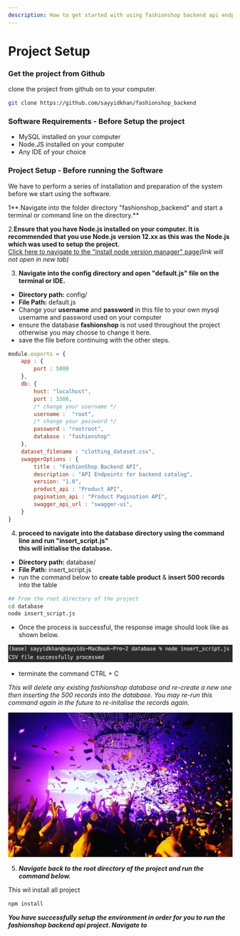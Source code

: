 ```yaml
---
description: How to get started with using fashionshop backend api endpoint.
---
```


# Project Setup

### Get the project from Github

clone the project from github on to your computer.

```bash
git clone https://github.com/sayyidkhan/fashionshop_backend
```

### Software Requirements - Before Setup the project

* MySQL installed on your computer
* Node.JS installed on your computer
* Any IDE of your choice

### Project Setup - Before running the Software

We have to perform a series of installation and preparation of the system before we start using the software.

1**.Navigate into the folder directory "fashionshop\_backend" and start a terminal or command line on the directory.**

2.**Ensure that you have Node.js installed on your computer. It is recommended that you use Node.js version 12.xx as this was the Node.js which was used to setup the project.**  
[Click here to navigate to the "install node version manager" page](../resources/install-node-version-manager.md)_\(link will not open in new tab\)_

3. **Navigate into the config directory and open "default.js" file on the terminal or IDE.**

* **Directory path:** config/
* **File Path:** default.js
* Change your **username** and **password** in this file to your own mysql username and password used on your computer
* ensure the database **fashionshop** is not used throughout the project otherwise you may choose to change it here.
* save the file before continuing with the other steps.

```javascript
module.exports = {
    app : {
        port : 5000
    },
    db: {
        host: "localhost",
        port : 3306,
        /* change your username */
        username :  "root",
        /* change your password */
        password : "rootroot",
        database : "fashionshop"
    },
    dataset_filename : "clothing_dataset.csv",
    swaggerOptions : {
        title : "FashionShop Backend API",
        description : "API Endpoints for backend catalog",
        version: "1.0",
        product_api : "Product API",
        pagination_api : "Product Pagination API",
        swagger_api_url : "swagger-ui",
    }
}
```

4. **proceed to navigate into the database directory using the command line and run "insert\_script.js"  
this will initialise the database.**

* **Directory path:** database/
* **File Path:** insert\_script.js
* run the command below to **create table product** & **insert 500 records** into the table

```bash
## from the root directory of the project
cd database
node insert_script.js
```

* Once the process is successful, the response image should look like as shown below.

![Successful creation and insertion of  records into product table.](../.gitbook/assets/screenshot-2021-06-16-at-8.29.10-pm.png)

* terminate the command CTRL + C

_This will delete any existing fashionshop database and re-create a new one then inserting the 500 records into the database. You may re-run this command again in the future to re-initalise the records again._

![](../.gitbook/assets/image%20%283%29.png)

5. _**Navigate back to the root directory of the project and run the command below.**_

This wil install all project 

```bash
npm install
```

_**You have successfully setup the environment in order for you to run the fashionshop backend api project. Navigate to**_ 


